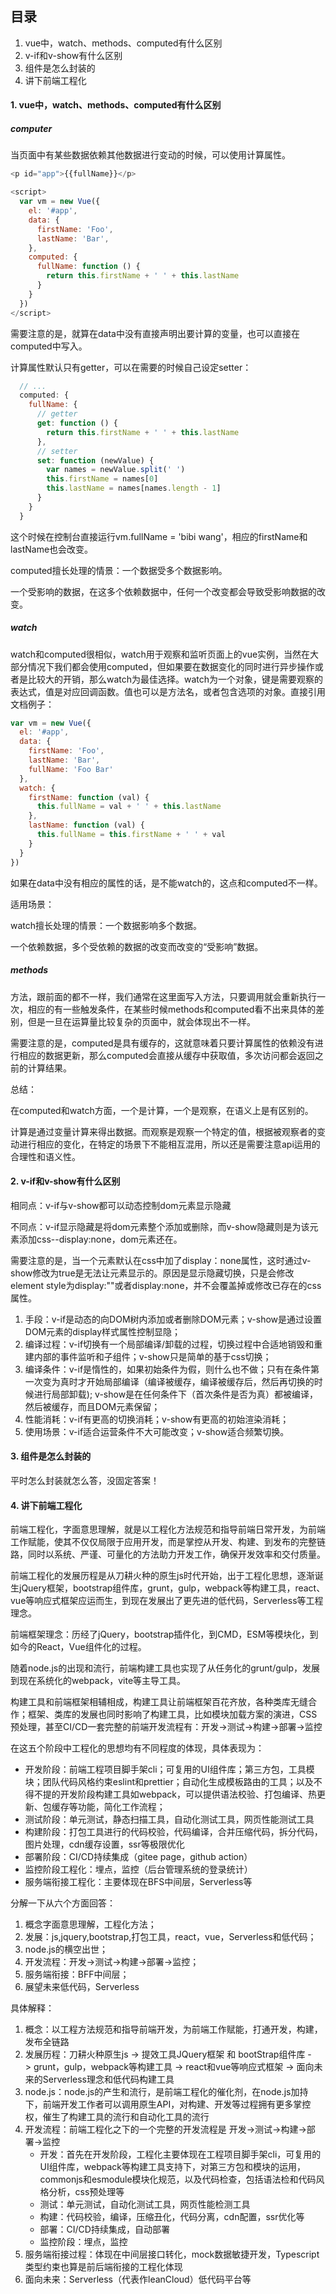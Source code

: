 ## 目录

1. vue中，watch、methods、computed有什么区别
2. v-if和v-show有什么区别
3. 组件是怎么封装的
4. 讲下前端工程化

#### 1. vue中，watch、methods、computed有什么区别

##### computer

当页面中有某些数据依赖其他数据进行变动的时候，可以使用计算属性。

  ```javascript
  <p id="app">{{fullName}}</p>

  <script>
    var vm = new Vue({  
      el: '#app',  
      data: {  
        firstName: 'Foo',  
        lastName: 'Bar',  
      },  
      computed: {  
        fullName: function () {  
          return this.firstName + ' ' + this.lastName  
        }  
      }  
    })
  </script>
  ```

需要注意的是，就算在data中没有直接声明出要计算的变量，也可以直接在computed中写入。

计算属性默认只有getter，可以在需要的时候自己设定setter：

  ```javascript
    // ...
    computed: {
      fullName: {
        // getter
        get: function () {
          return this.firstName + ' ' + this.lastName
        },
        // setter
        set: function (newValue) {
          var names = newValue.split(' ')
          this.firstName = names[0]
          this.lastName = names[names.length - 1]
        }
      }
    }
  ```

这个时候在控制台直接运行vm.fullName = 'bibi wang'，相应的firstName和lastName也会改变。

computed擅长处理的情景：一个数据受多个数据影响。

一个受影响的数据，在这多个依赖数据中，任何一个改变都会导致受影响数据的改变。

##### watch

watch和computed很相似，watch用于观察和监听页面上的vue实例，当然在大部分情况下我们都会使用computed，但如果要在数据变化的同时进行异步操作或者是比较大的开销，那么watch为最佳选择。watch为一个对象，键是需要观察的表达式，值是对应回调函数。值也可以是方法名，或者包含选项的对象。直接引用文档例子：

```javascript
var vm = new Vue({
  el: '#app',
  data: {
    firstName: 'Foo',
    lastName: 'Bar',
    fullName: 'Foo Bar'
  },
  watch: {
    firstName: function (val) {
      this.fullName = val + ' ' + this.lastName
    },
    lastName: function (val) {
      this.fullName = this.firstName + ' ' + val
    }
  }
})
```

如果在data中没有相应的属性的话，是不能watch的，这点和computed不一样。

适用场景：

watch擅长处理的情景：一个数据影响多个数据。

一个依赖数据，多个受依赖的数据的改变而改变的“受影响”数据。

##### methods

方法，跟前面的都不一样，我们通常在这里面写入方法，只要调用就会重新执行一次，相应的有一些触发条件，在某些时候methods和computed看不出来具体的差别，但是一旦在运算量比较复杂的页面中，就会体现出不一样。

需要注意的是，computed是具有缓存的，这就意味着只要计算属性的依赖没有进行相应的数据更新，那么computed会直接从缓存中获取值，多次访问都会返回之前的计算结果。

总结：

在computed和watch方面，一个是计算，一个是观察，在语义上是有区别的。

计算是通过变量计算来得出数据。而观察是观察一个特定的值，根据被观察者的变动进行相应的变化，在特定的场景下不能相互混用，所以还是需要注意api运用的合理性和语义性。

#### 2. v-if和v-show有什么区别

相同点：v-if与v-show都可以动态控制dom元素显示隐藏

不同点：v-if显示隐藏是将dom元素整个添加或删除，而v-show隐藏则是为该元素添加css--display:none，dom元素还在。

需要注意的是，当一个元素默认在css中加了display：none属性，这时通过v-show修改为true是无法让元素显示的。原因是显示隐藏切换，只是会修改element style为display:""或者display:none，并不会覆盖掉或修改已存在的css属性。

1. 手段：v-if是动态的向DOM树内添加或者删除DOM元素；v-show是通过设置DOM元素的display样式属性控制显隐；
2. 编译过程：v-if切换有一个局部编译/卸载的过程，切换过程中合适地销毁和重建内部的事件监听和子组件；v-show只是简单的基于css切换；
3. 编译条件：v-if是惰性的，如果初始条件为假，则什么也不做；只有在条件第一次变为真时才开始局部编译（编译被缓存，编译被缓存后，然后再切换的时候进行局部卸载); v-show是在任何条件下（首次条件是否为真）都被编译，然后被缓存，而且DOM元素保留；
4. 性能消耗：v-if有更高的切换消耗；v-show有更高的初始渲染消耗；
5. 使用场景：v-if适合运营条件不大可能改变；v-show适合频繁切换。

#### 3. 组件是怎么封装的

平时怎么封装就怎么答，没固定答案！

#### 4. 讲下前端工程化

前端工程化，字面意思理解，就是以工程化方法规范和指导前端日常开发，为前端工作赋能，使其不仅仅局限于应用开发，而是掌控从开发、构建、到发布的完整链路，同时以系统、严谨、可量化的方法助力开发工作，确保开发效率和交付质量。

前端工程化的发展历程是从刀耕火种的原生js时代开始，出于工程化思想，逐渐诞生jQuery框架，bootstrap组件库，grunt，gulp，webpack等构建工具，react、vue等响应式框架应运而生，到现在发展出了更先进的低代码，Serverless等工程理念。

前端框架理念：历经了jQuery，bootstrap插件化，到CMD，ESM等模块化，到如今的React，Vue组件化的过程。

随着node.js的出现和流行，前端构建工具也实现了从任务化的grunt/gulp，发展到现在系统化的webpack，vite等主导工具。

构建工具和前端框架相辅相成，构建工具让前端框架百花齐放，各种类库无缝合作；框架、类库的发展也同时影响了构建工具，比如模块加载方案的演进，CSS预处理，甚至CI/CD一套完整的前端开发流程有：开发->测试->构建->部署->监控

在这五个阶段中工程化的思想均有不同程度的体现，具体表现为：

- 开发阶段：前端工程项目脚手架cli；可复用的UI组件库；第三方包，工具模块；团队代码风格约束eslint和prettier；自动化生成模板路由的工具；以及不得不提的开发阶段构建工具如webpack，可以提供语法校验、打包编译、热更新、包缓存等功能，简化工作流程；
- 测试阶段：单元测试，静态扫描工具，自动化测试工具，网页性能测试工具
- 构建阶段：打包工具进行的代码校验，代码编译，合并压缩代码，拆分代码，图片处理，cdn缓存设置，ssr等极限优化
- 部署阶段：CI/CD持续集成（gitee page，github action）
- 监控阶段工程化：埋点，监控（后台管理系统的登录统计）
- 服务端衔接工程化：主要体现在BFS中间层，Serverless等

分解一下从六个方面回答：

1. 概念字面意思理解，工程化方法；
2. 发展：js,jquery,bootstrap,打包工具，react，vue，Serverless和低代码；
3. node.js的横空出世；
4. 开发流程：开发->测试->构建->部署->监控；
5. 服务端衔接：BFF中间层；
6. 展望未来低代码，Serverless

具体解释：

1. 概念：以工程方法规范和指导前端开发，为前端工作赋能，打通开发，构建，发布全链路
2. 发展历程：刀耕火种原生js -> 提效工具JQuery框架 和 bootStrap组件库 -> grunt，gulp，webpack等构建工具 -> react和vue等响应式框架 -> 面向未来的Serverless理念和低代码构建工具
3. node.js：node.js的产生和流行，是前端工程化的催化剂，在node.js加持下，前端开发工作者可以调用原生API，对构建、开发等过程拥有更多掌控权，催生了构建工具的流行和自动化工具的流行
4. 开发流程：前端工程化之下的一个完整的开发流程是 开发->测试->构建->部署->监控
    - 开发：首先在开发阶段，工程化主要体现在工程项目脚手架cli，可复用的UI组件库，webpack等构建工具支持下，对第三方包和模块的运用，commonjs和esmodule模块化规范，以及代码检查，包括语法检和代码风格分析，css预处理等
    - 测试：单元测试，自动化测试工具，网页性能检测工具
    - 构建：代码校验，编译，压缩丑化，代码分离，cdn配置，ssr优化等
    - 部署：CI/CD持续集成，自动部署
    - 监控阶段：埋点，监控
5. 服务端衔接过程：体现在中间层接口转化，mock数据敏捷开发，Typescript类型约束也算是前后端衔接的工程化体现
6. 面向未来：Serverless（代表作leanCloud）低代码平台等